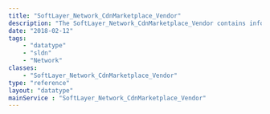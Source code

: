 ```yaml
---
title: "SoftLayer_Network_CdnMarketplace_Vendor"
description: "The SoftLayer_Network_CdnMarketplace_Vendor contains information regarding a CDN Vendor. This class is associated with SoftLayer_Network_CdnMarketplace_Vendor_Attribute class. "
date: "2018-02-12"
tags:
    - "datatype"
    - "sldn"
    - "Network"
classes:
    - "SoftLayer_Network_CdnMarketplace_Vendor"
type: "reference"
layout: "datatype"
mainService : "SoftLayer_Network_CdnMarketplace_Vendor"
---
```

